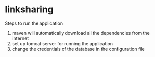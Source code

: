 # linksharing
Steps to run the application
1. maven will automatically download all the dependencies from the internet
2. set up tomcat server for running the application
3. change the credentials of the database in the configuration file
